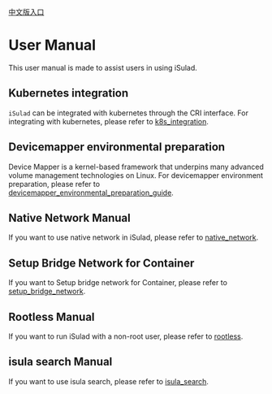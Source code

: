 [中文版入口](README_zh.md)

# User Manual

This user manual is made to assist users in using iSulad.

## Kubernetes integration

`iSulad` can be integrated with kubernetes through the CRI interface. For integrating with kubernetes, please refer to [k8s_integration](./docs/manual/k8s_integration.md).

## Devicemapper environmental preparation

Device Mapper is a kernel-based framework that underpins many advanced volume management technologies on Linux. For devicemapper environment preparation, please refer to [devicemapper_environmental_preparation_guide](./devicemapper_environmental_preparation.md).

## Native Network Manual

If you want to use native network in iSulad, please refer to [native_network](native_network.md).

## Setup Bridge Network for Container

If you want to Setup bridge network for Container, please refer to [setup_bridge_network](setup_bridge_network.md).

## Rootless Manual

If you want to run iSulad with a non-root user, please refer to [rootless](rootless.md).

## isula search Manual

If you want to use isula search, please refer to [isula_search](isula_search.md).
